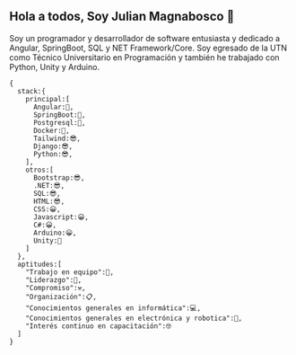 ## Hola a todos, Soy Julian Magnabosco 👋

Soy un programador y desarrollador de software entusiasta y dedicado a Angular, SpringBoot, SQL y NET Framework/Core.
Soy egresado de la UTN como Técnico Universitario en Programación y también he trabajado con Python, Unity y Arduino.
```
{
  stack:{
    principal:[
      Angular:🐐,
      SpringBoot:🐐,
      Postgresql:🐐,
      Docker:🐐,
      Tailwind:😎,
      Django:😎,
      Python:😎,
    ],
    otros:[
      Bootstrap:😎,
      .NET:😎,
      SQL:😎,
      HTML:😎,
      CSS:😀,
      Javascript:😀,
      C#:😀,
      Arduino:😀,
      Unity:🙂
    ]
  },
  aptitudes:[
    "Trabajo en equipo":🤝,
    "Liderazgo":👑,
    "Compromiso":⚒,
    "Organización":📋,
    "Conocimientos generales en informática":💻,
    "Conocimientos generales en electrónica y robotica":🤖,
    "Interés continuo en capacitación":🤓
  ]
}
```
